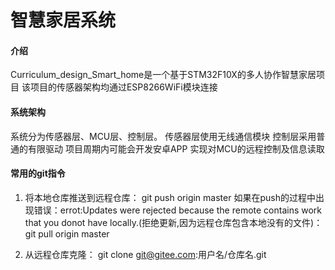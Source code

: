 #  **智慧家居系统** 

#### 介绍
Curriculum_design_Smart_home是一个基于STM32F10X的多人协作智慧家居项目
该项目的传感器架构均通过ESP8266WiFi模块连接

#### 系统架构
系统分为传感器层、MCU层、控制层。
传感器层使用无线通信模块
控制层采用普通的有限驱动
项目周期内可能会开发安卓APP
实现对MCU的远程控制及信息读取

#### 常用的git指令

1.  将本地仓库推送到远程仓库：
git push origin master
如果在push的过程中出现错误：errot:Updates were rejected because the remote contains work that you donot have locally.(拒绝更新,因为远程仓库包含本地没有的文件)：
git pull origin master

2.  从远程仓库克隆：
git clone git@gitee.com:用户名/仓库名.git
